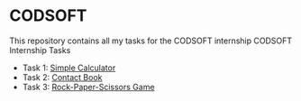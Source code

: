 # CODSOFT
This repository contains all my tasks for the CODSOFT internship
CODSOFT Internship Tasks

- Task 1: [Simple Calculator](calculator.py)
- Task 2: [Contact Book](Contact_Book.py)
- Task 3: [Rock-Paper-Scissors Game](Rock-Paper-ScissorsGame.py)
